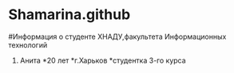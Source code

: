 # Shamarina.github
#Информация о студенте ХНАДУ,факультета Информационных технологий
1. Анита
*20 лет
*г.Харьков
*студентка 3-го курса

